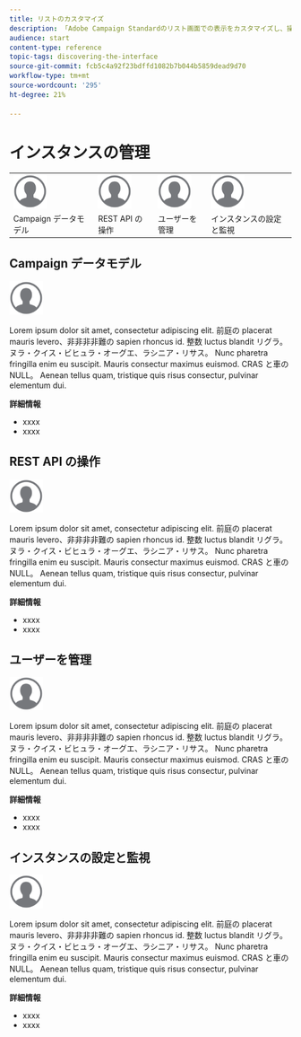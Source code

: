```yaml
---
title: リストのカスタマイズ
description: 「Adobe Campaign Standardのリスト画面での表示をカスタマイズし、操作する方法（要素の並べ替え、フィルタリング、削除または複製）について説明します。 リスト画面には、指定した 1 つまたは複数のリソースの表示要素が表示されます。」
audience: start
content-type: reference
topic-tags: discovering-the-interface
source-git-commit: fcb5c4a92f23bdffd1082b7b044b5859dead9d70
workflow-type: tm+mt
source-wordcount: '295'
ht-degree: 21%

---
```



# インスタンスの管理

<table>
<tr>
    <td valign="top">
        <a href="../../start/using/work-with-audiences.md"><img width="60px" alt="条件" src="assets/icon_profile.svg"/></a>
    </td>
    <td valign="top">
        <a href="../../api/using/creating-a-service.md"><img width="60px" alt="条件" src="assets/icon_profile.svg"/></a>
    </td>
    <td valign="top">
        <a href="../../api/using/interacting-with-custom-resources.md"><img width="60px" alt="条件" src="assets/icon_profile.svg"/></a>
    </td>
    <td valign="top">
        <a href="../../api/using/interacting-with-marketing-history.md"><img width="60px" alt="条件" src="assets/icon_profile.svg"/></a>
    </td>
</tr>
<tr>
<td>Campaign データモデル</td>
<td>REST API の操作</td>
<td>ユーザーを管理</td>
<td>インスタンスの設定と監視</td>
</tr>
</table>

## Campaign データモデル

<img width="60px" alt="条件" src="assets/icon_profile.svg"/>

Lorem ipsum dolor sit amet, consectetur adipiscing elit. 前庭の placerat mauris levero、非非非非難の sapien rhoncus id. 整数 luctus blandit リグラ。 ヌラ・クイス・ビヒュラ・オーグエ、ラシニア・リサス。 Nunc pharetra fringilla enim eu suscipit. Mauris consectur maximus euismod. CRAS と車の NULL。 Aenean tellus quam, tristique quis risus consectur, pulvinar elementum dui.

**詳細情報**

* xxxx
* xxxx

## REST API の操作

<img width="60px" alt="条件" src="assets/icon_profile.svg"/>

Lorem ipsum dolor sit amet, consectetur adipiscing elit. 前庭の placerat mauris levero、非非非非難の sapien rhoncus id. 整数 luctus blandit リグラ。 ヌラ・クイス・ビヒュラ・オーグエ、ラシニア・リサス。 Nunc pharetra fringilla enim eu suscipit. Mauris consectur maximus euismod. CRAS と車の NULL。 Aenean tellus quam, tristique quis risus consectur, pulvinar elementum dui.

**詳細情報**

* xxxx
* xxxx

## ユーザーを管理

<img width="60px" alt="条件" src="assets/icon_profile.svg"/>

Lorem ipsum dolor sit amet, consectetur adipiscing elit. 前庭の placerat mauris levero、非非非非難の sapien rhoncus id. 整数 luctus blandit リグラ。 ヌラ・クイス・ビヒュラ・オーグエ、ラシニア・リサス。 Nunc pharetra fringilla enim eu suscipit. Mauris consectur maximus euismod. CRAS と車の NULL。 Aenean tellus quam, tristique quis risus consectur, pulvinar elementum dui.

**詳細情報**

* xxxx
* xxxx

## インスタンスの設定と監視

<img width="60px" alt="条件" src="assets/icon_profile.svg"/>

Lorem ipsum dolor sit amet, consectetur adipiscing elit. 前庭の placerat mauris levero、非非非非難の sapien rhoncus id. 整数 luctus blandit リグラ。 ヌラ・クイス・ビヒュラ・オーグエ、ラシニア・リサス。 Nunc pharetra fringilla enim eu suscipit. Mauris consectur maximus euismod. CRAS と車の NULL。 Aenean tellus quam, tristique quis risus consectur, pulvinar elementum dui.

**詳細情報**

* xxxx
* xxxx
